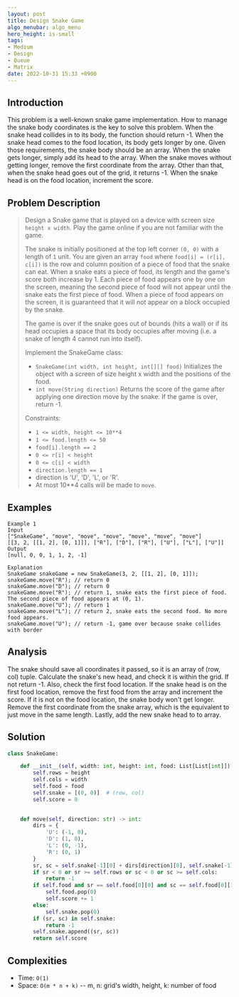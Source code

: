 ```yaml
---
layout: post
title: Design Snake Game
algo_menubar: algo_menu
hero_height: is-small
tags:
- Medium
- Design
- Queue
- Matrix
date: 2022-10-31 15:33 +0900
---
```

## Introduction
This problem is a well-known snake game implementation.
How to manage the snake body coordinates is the key to solve this problem.
When the snake head collides in to its body, the function should return -1.
When the snake head comes to the food location, its body gets longer by one.
Given those requirements, the snake body should be an array.
When the snake gets longer, simply add its head to the array.
When the snake moves without getting longer, remove the first coordinate from the array.
Other than that, when the snake head goes out of the grid, it returns -1.
When the snake head is on the food location, increment the score.

## Problem Description
> Design a Snake game that is played on a device with screen size `height x width`. Play the game online if you are
> not familiar with the game.
>
> The snake is initially positioned at the top left corner `(0, 0)` with a length of `1` unit.
> You are given an array `food` where `food[i] = (r[i], c[i])` is the row and column position of a piece of food that
> the snake can eat. When a snake eats a piece of food, its length and the game's score both increase by 1.
> Each piece of food appears one by one on the screen, meaning the second piece of food will not appear until the
> snake eats the first piece of food. When a piece of food appears on the screen, it is guaranteed that it will not
> appear on a block occupied by the snake.
>
> The game is over if the snake goes out of bounds (hits a wall) or if its head occupies a space that its body occupies
> after moving (i.e. a snake of length 4 cannot run into itself).
>
> Implement the SnakeGame class:
> - `SnakeGame(int width, int height, int[][] food)` Initializes the object with a screen of size height x width and
>    the positions of the food.
> - `int move(String direction)` Returns the score of the game after applying one direction move by the snake. If the
>    game is over, return -1.
>
> Constraints:
> - `1 <= width, height <= 10**4`
> - `1 <= food.length <= 50`
> - `food[i].length == 2`
> - `0 <= r[i] < height`
> - `0 <= c[i] < width`
> - `direction.length == 1`
> - direction is 'U', 'D', 'L', or 'R'.
> - At most 10**4 calls will be made to `move`.
>
> []()

## Examples
```
Example 1
Input
["SnakeGame", "move", "move", "move", "move", "move", "move"]
[[3, 2, [[1, 2], [0, 1]]], ["R"], ["D"], ["R"], ["U"], ["L"], ["U"]]
Output
[null, 0, 0, 1, 1, 2, -1]

Explanation
SnakeGame snakeGame = new SnakeGame(3, 2, [[1, 2], [0, 1]]);
snakeGame.move("R"); // return 0
snakeGame.move("D"); // return 0
snakeGame.move("R"); // return 1, snake eats the first piece of food. The second piece of food appears at (0, 1).
snakeGame.move("U"); // return 1
snakeGame.move("L"); // return 2, snake eats the second food. No more food appears.
snakeGame.move("U"); // return -1, game over because snake collides with border
```

## Analysis
The snake should save all coordinates it passed, so it is an array of (row, col) tuple.
Calculate the snake's new head, and check it is within the grid.
If not return -1.
Also, check the first food location.
If the snake head is on the first food location, remove the first food from the array and increment the score.
If it is not on the food location, the snake body won't get longer.
Remove the first coordinate from the snake array, which is the equivalent to just move in the same length.
Lastly, add the new snake head to to array.

## Solution
```python
class SnakeGame:

    def __init__(self, width: int, height: int, food: List[List[int]]):
        self.rows = height
        self.cols = width
        self.food = food
        self.snake = [(0, 0)]  # (row, col)
        self.score = 0
        

    def move(self, direction: str) -> int:
        dirs = {
            'U': (-1, 0),
            'D': (1, 0),
            'L': (0, -1),
            'R': (0, 1)
        }
        sr, sc = self.snake[-1][0] + dirs[direction][0], self.snake[-1][1] + dirs[direction][1]
        if sr < 0 or sr >= self.rows or sc < 0 or sc >= self.cols:
            return -1
        if self.food and sr == self.food[0][0] and sc == self.food[0][1]:
            self.food.pop(0)
            self.score += 1
        else:
            self.snake.pop(0)
        if (sr, sc) in self.snake:
            return -1
        self.snake.append((sr, sc))
        return self.score
```

## Complexities
- Time: `O(1)`
- Space: `O(m * n + k)` -- m, n: grid's width, height, k: number of food
